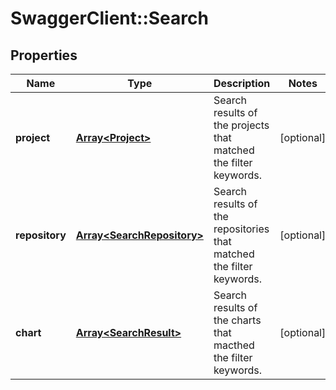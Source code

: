 # SwaggerClient::Search

## Properties
Name | Type | Description | Notes
------------ | ------------- | ------------- | -------------
**project** | [**Array&lt;Project&gt;**](Project.md) | Search results of the projects that matched the filter keywords. | [optional] 
**repository** | [**Array&lt;SearchRepository&gt;**](SearchRepository.md) | Search results of the repositories that matched the filter keywords. | [optional] 
**chart** | [**Array&lt;SearchResult&gt;**](SearchResult.md) | Search results of the charts that macthed the filter keywords. | [optional] 


